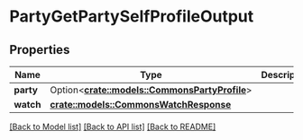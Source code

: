 # PartyGetPartySelfProfileOutput

## Properties

Name | Type | Description | Notes
------------ | ------------- | ------------- | -------------
**party** | Option<[**crate::models::CommonsPartyProfile**](CommonsPartyProfile.md)> |  | [optional]
**watch** | [**crate::models::CommonsWatchResponse**](CommonsWatchResponse.md) |  | 

[[Back to Model list]](../README.md#documentation-for-models) [[Back to API list]](../README.md#documentation-for-api-endpoints) [[Back to README]](../README.md)


